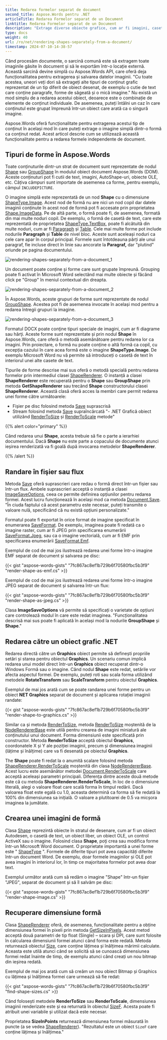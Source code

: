 ```yaml
---
title: Redarea formelor separat de document
second_title: Aspose.Words pentru .NET
articleTitle: Redarea Formelor separat de un Document
linktitle: Redarea Formelor separat de un Document
description: "Extrage diverse obiecte grafice, cum ar fi imagini, casete de text care conțin paragrafe sau forme de săgeți, atunci când procesezi un document și exportați-le într-o locație externă folosind C #."
type: docs
weight: 40
url: /ro/net/rendering-shapes-separately-from-a-document/
timestamp: 2024-07-10-14-38-57
---
```


Când procesăm documente, o sarcină comună este să extragem toate imaginile găsite în document și să le exportăm într-o locație externă. Această sarcină devine simplă cu Aspose.Words API, care oferă deja funcționalitatea pentru extragerea și salvarea datelor imaginii. "Cu toate acestea, uneori veți dori să extrageți alte tipuri de conținut grafic reprezentat de un tip diferit de obiect desenat, de exemplu o cutie de text care conține paragrafe, forme de săgeată și o mică imagine." Nu există un mod simplu de a redarea acestui obiect, deoarece este o combinație de elemente de conținut individuale. De asemenea, puteți întâlni un caz în care conținutul este grupat împreună într-un obiect care arată ca o singură imagine.

Aspose.Words oferă funcționalitate pentru extragerea acestui tip de conținut în același mod în care puteți extrage o imagine simplă dintr-o formă ca conținut redat. Acest articol descrie cum se utilizează această funcționalitate pentru a redarea formele independente de document.

## Tipuri de forme în Aspose.Words

Toate conținuturile dintr-un strat de document sunt reprezentate de nodul [Shape](https://reference.aspose.com/words/net/aspose.words.drawing/shape/) sau [GroupShape](https://reference.aspose.com/words/net/aspose.words.drawing/groupshape/) în modulul obiect document Aspose.Words (DOM). Aceste conținuturi pot fi cutii de text, imagini, AutoShape-uri, obiecte OLE, etc. Câțiva câmpuri sunt importate de asemenea ca forme, pentru exemplu, câmpul `INCLUDEPICTURE`.

O imagine simplă este reprezentată de un nod **Shape** cu o dimensiune [ShapeType.Image](https://reference.aspose.com/words/net/aspose.words.drawing/shapetype/). Acest nod de formă nu are nici un nod copil dar datele imaginii conținute în acest nod de formă pot fi accesate prin proprietatea [Shape.ImageData](https://reference.aspose.com/words/net/aspose.words.drawing/shape/imagedata/). Pe de altă parte, o formă poate fi, de asemenea, formată din mai multe noduri copil. De exemplu, o formă de casetă de text, care este reprezentată de proprietatea [ShapeType.TextBox](https://reference.aspose.com/words/net/aspose.words.drawing/shapetype/), poate fi alcătuită din multe noduri, cum ar fi [Paragraph](https://reference.aspose.com/words/net/aspose.words/paragraph/) și [Table](https://reference.aspose.com/words/net/aspose.words.tables/table/). Cele mai multe forme pot include nodurile **Paragraph** și **Table** de nivel bloc. Aceste sunt aceleași noduri ca cele care apar în corpul principal. Formele sunt întotdeauna părți ale unui paragraf, fie incluse direct în linie sau ancorate la **Paragraf,** dar "plutind" oriunde pe pagina documentului.

![rendering-shapes-separately-from-a-document_1](rendering-shapes-separately-from-a-document-1.png)

Un document poate conține și forme care sunt grupate împreună. Grouping poate fi activat în Microsoft Word selectând mai multe obiecte și făcând click pe "Group" în meniul contextual din dreapta.

![rendering-shapes-separately-from-a-document_2](rendering-shapes-separately-from-a-document-2.png)

În Aspose.Words, aceste grupuri de forme sunt reprezentate de nodul [GroupShape](https://reference.aspose.com/words/net/aspose.words.drawing/groupshape/). Acestea pot fi de asemenea invocate în același mod pentru a redarea întregii grupuri la imagine.

![rendering-shapes-separately-from-a-document_3](rendering-shapes-separately-from-a-document-3.png)

Formatul DOCX poate conţine tipuri speciale de imagini, cum ar fi diagrame sau hărţi. Aceste forme sunt reprezentate și prin nodul **Shape** în Aspose.Words, care oferă o metodă asemănătoare pentru redarea lor ca imagini. Prin proiectare, o formă nu poate conține o altă formă ca copil, cu excepția cazului în care acea formă este o imagine **ShapeType.Image**. De exemplu Microsoft Word nu vă permite să introduceți o casetă de text în interiorul unei alte casete de text.

Tipurile de forme descrise mai sus oferă o metodă specială pentru redarea formelor prin intermediul clasei [ShapeRenderer](https://reference.aspose.com/words/net/aspose.words.rendering/shaperenderer/). O instanță a clasei **ShapeRenderer** este recuperată pentru o **Shape** sau **GroupShape** prin metoda **GetShapeRenderer** sau trecând **Shape** constructorului clasei **ShapeRenderer**. Această clasă oferă acces la membri care permit redarea unei forme către următoarele:

- Fișier pe disc folosind metoda [Save](https://reference.aspose.com/words/net/aspose.words.rendering/noderendererbase/save/) suprascrisă
- Stream folosind metoda [Save](https://reference.aspose.com/words/net/aspose.words.rendering/noderendererbase/save/) supraîncărcată
"- .NET Grafică obiect utilizând [RenderToSize](https://reference.aspose.com/words/net/aspose.words.rendering/noderendererbase/rendertosize/) și [RenderToScale](https://reference.aspose.com/words/net/aspose.words.rendering/noderendererbase/rendertoscale/) metode"

{{% alert color="primary" %}}

Când redarea unui **Shape**, acesta trebuie să fie o parte a ierarhiei documentului. Dacă **Shape** nu este parte a copacului de documente atunci ieșirea renderizată va fi goală după invocarea metodelor **ShapeRenderer**.

{{% /alert %}}

## Randare în fişier sau flux

Metoda [Save](https://reference.aspose.com/words/net/aspose.words.rendering/noderendererbase/save/) oferă suprascrieri care redau o formă direct într-un fișier sau într-un flux. Ambele suprascrieri acceptă o instanță a clasei [ImageSaveOptions](https://reference.aspose.com/words/net/aspose.words.saving/imagesaveoptions/), ceea ce permite definirea opțiunilor pentru redarea formei. Acest lucru funcționează în același mod ca metoda [Document.Save](https://reference.aspose.com/words/net/aspose.words/document/save/#save). "În ciuda faptului că acest parametru este necesar, puteți transmite o valoare nulă, specificând că nu există opțiuni personalizate."

Formatul poate fi exportat în orice format de imagine specificat în enumerarea [SaveFormat](https://reference.aspose.com/words/net/aspose.words/saveformat/). De exemplu, imaginea poate fi redată ca o imagine raster, cum ar fi JPEG prin specificarea enumerării [SaveFormat.Jpeg](https://reference.aspose.com/words/net/aspose.words/saveformat/), sau ca o imagine vectorială, cum ar fi EMF prin specificarea enumerării [SaveFormat.Emf](https://reference.aspose.com/words/net/aspose.words/saveformat/).

Exemplul de cod de mai jos ilustrează redarea unei forme într-o imagine EMF separat de document și salvarea pe disc:

{{< gist "aspose-words-gists" "7fc867ac8ef1b729b6f70580fbc5b3f9" "render-shape-as-emf.cs" >}}

Exemplul de cod de mai jos ilustrează redarea unei forme într-o imagine JPEG separat de document și salvarea într-un flux:

{{< gist "aspose-words-gists" "7fc867ac8ef1b729b6f70580fbc5b3f9" "render-shape-as-jpeg.cs" >}}

Clasa **ImageSaveOptions** vă permite să specificați o varietate de opțiuni care controlează modul în care este redat imaginea. "Funcționalitatea descrisă mai sus poate fi aplicată în același mod la nodurile **GroupShape** și **Shape**."

## Redarea către un obiect grafic .NET

Redarea directă către un **Graphics** obiect permite să definești propriile setări și starea pentru obiectul **Graphics**. Un scenariu comun implică redarea unui model direct într-un **Graphics** obiect recuperat dintr-o Windows Formă sau o imagine. Când nodul **Shape** este redat, setările vor afecta aspectul formei. De exemplu, puteți roti sau scala forma utilizând metodele **RotateTransform** sau **ScaleTransform** pentru obiectul **Graphics**.

Exemplul de mai jos arată cum se poate randarea unei forme pentru un obiect **NET Graphics** separat de document și aplicarea rotației imaginii randate:

{{< gist "aspose-words-gists" "7fc867ac8ef1b729b6f70580fbc5b3f9" "render-shape-to-graphics.cs" >}}

Similar ca și metoda [RenderToSize](https://reference.aspose.com/words/net/aspose.words/document/rendertosize/), metoda [RenderToSize](https://reference.aspose.com/words/net/aspose.words.rendering/noderendererbase/rendertosize/) moștenită de la [NodeRendererBase](https://reference.aspose.com/words/net/aspose.words.rendering/noderendererbase/) este utilă pentru crearea de imagini miniatură ale conținutului unui document. Forma dimensiunii este specificată prin constructor. Metoda **RenderToSize** acceptă obiectul **Graphics**, coordonatele X și Y ale poziției imaginii, precum și dimensiunea imaginii (lățime și înălțime) care va fi desenată pe obiectul **Graphics**.

The **Shape** poate fi redat la o anumită scalare folosind metoda [ShapeRenderer.RenderToScale](https://reference.aspose.com/words/net/aspose.words.rendering/noderendererbase/rendertoscale/) moștenită din clasa [NodeRendererBase](https://reference.aspose.com/words/net/aspose.words.rendering/noderendererbase/). Acest lucru este asemănător metodei [Document.RenderToScale](https://reference.aspose.com/words/net/aspose.words/document/rendertoscale/) care acceptă aceleași parametri principali. Diferența dintre aceste două metode este că cu metoda **ShapeRenderer.RenderToScale**, în loc de o dimensiune literală, alegi o valoare float care scală forma în timpul redării. Dacă valoarea float este egală cu 1.0, aceasta determină ca forma să fie redată la 100% din dimensiunea sa inițială. O valoare a plutitoarei de 0.5 va micșora imaginea la jumătate.

## Crearea unei imagini de formă

Clasa [Shape](https://reference.aspose.com/words/net/aspose.words.drawing/shape/) reprezintă obiecte în stratul de desenare, cum ar fi un obiect Autodesen, o casetă de text, un obiect liber, un obiect OLE, un control ActiveX sau o imagine. Folosind clasa **Shape**, poţi crea sau modifica forme într-un Microsoft Word document. O proprietate importantă a unei forme este " [ShapeType](https://reference.aspose.com/words/net/aspose.words.drawing/shape/base/properties/shapetype) ". Formele de diferite tipuri pot avea capacități diferite într-un document Word. De exemplu, doar formele imaginilor și OLE pot avea imagini în interiorul lor, în timp ce majoritatea formelor pot avea doar text.

Exemplul următor arată cum să redăm o imagine "Shape" într-un fișier "JPEG", separat de document și să îl salvăm pe disc:

{{< gist "aspose-words-gists" "7fc867ac8ef1b729b6f70580fbc5b3f9" "render-shape-image.cs" >}}

## Recuperare dimensiune formă

Clasa [ShapeRenderer](https://reference.aspose.com/words/net/aspose.words.rendering/shaperenderer/) oferă, de asemenea, funcționalitate pentru a obține dimensiunea formei în pixeli prin metoda [GetSizeInPixels](https://reference.aspose.com/words/net/aspose.words.rendering/noderendererbase/getsizeinpixels/). Acest metod acceptă două parametri de tip float (Single) – scara și DPI, care sunt folosite în calcularea dimensiunii formei atunci când forma este redată. Metoda returnează obiectul [Size](https://reference.aspose.com/words/net/aspose.words.rendering/noderendererbase/getsizeinpixels/), care conține lățimea și înălțimea mărimii calculate. Aceasta este utilă atunci când se solicită să se cunoască dimensiunea formei redat înainte de timp, de exemplu atunci când creați un nou bitmap din ieșirea redată.

Exemplul de mai jos arată cum să creăm un nou obiect Bitmap și Graphics cu lățimea și înălțimea formei care urmează să fie redat:

{{< gist "aspose-words-gists" "7fc867ac8ef1b729b6f70580fbc5b3f9" "find-shape-sizes.cs" >}}

Când folosești metodele **RenderToSize** sau **RenderToScale**, dimensiunea imaginii renderizate este și ea returnată în obiectul [SizeF](https://reference.aspose.com/words/net/aspose.words.rendering/noderendererbase/rendertoscale/). Acesta poate fi atribuit unei variabile și utilizat dacă este necesar.

Proprietatea **SizeInPoints** returnează dimensiunea formei măsurată în puncte (a se vedea [ShapeRenderer](https://reference.aspose.com/words/net/aspose.words.rendering/shaperenderer/)). "Rezultatul este un obiect `SizeF` care conține lățimea și înălțimea."
